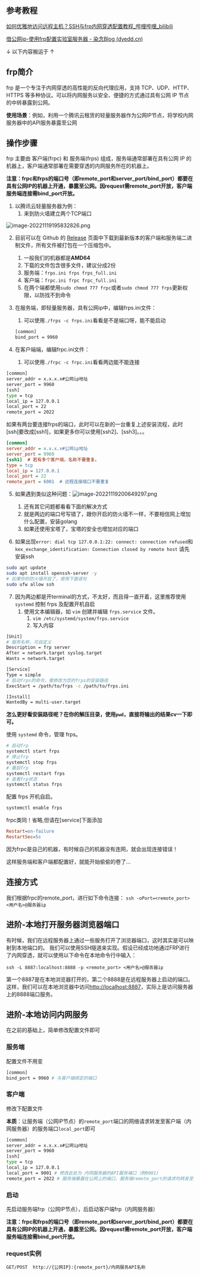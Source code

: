 ## **参考教程**

[如何优雅地访问远程主机？SSH与frp内网穿透配置教程_哔哩哔哩_bilibili](https://www.bilibili.com/video/BV13L411w7XU/?spm_id_from=333.337.search-card.all.click&vd_source=10527fd74695c7dd4ae2589a62aa5f89)

[借公网ip-使用frp配置实验室服务器 - 染念Blog (dyedd.cn)](https://dyedd.cn/894.html)

↓ 以下内容搬运于 ↑

## frp简介

frp 是一个专注于内网穿透的高性能的反向代理应用，支持 TCP、UDP、HTTP、HTTPS 等多种协议。可以将内网服务以安全、便捷的方式通过具有公网 IP 节点的中转暴露到公网。

**使用场景**：例如，利用一个腾讯云租赁的轻量服务器作为公网IP节点，将学校内网服务器中的API服务暴露至公网

## 操作步骤

frp 主要由 客户端(frpc) 和 服务端(frps) 组成，服务端通常部署在具有公网 IP 的机器上，客户端通常部署在需要穿透的内网服务所在的机器上。

**注意：frpc和frps的端口号（即remote_port和server_port/bind_port）都要在具有公网IP的机器上开通，暴露至公网。因request需remote_port开放，客户端服务端连接需bind_port开放。**

1. 以腾讯云轻量服务器为例：
   1. 来到防火墙建立两个TCP端口

![image-20221119195832826.png](https://dyedd.cn/usr/uploads/2022/11/2105166807.png)

2. 目前可以在 Github 的 [Release](https://github.com/fatedier/frp/releases) 页面中下载到最新版本的客户端和服务端二进制文件，所有文件被打包在一个压缩包中。
   1. 一般我们的机器都是**AMD64**
   2. 下载的文件包含很多文件，建议分成2份
   3. 服务端：`frps.ini frps frps_full.ini`
   4. 客户端：`frpc.ini frpc frpc_full.ini`
   5. 在两个端都使用`sudo chmod 777 frpc`或者`sudo chmod 777 frps`更新权限，以防找不到命令

3. 在服务端，即轻量服务器，具有公网ip中，编辑frps.ini文件：
   1. 可以使用`./frps -c frps.ini`看看是不是端口呀，能不能启动

   ```bash
   [common]
   bind_port = 9960
   ```

4. 在客户端端，编辑frpc.ini文件：
   
   1. 可以使用`./frpc -c frpc.ini`看看两边能不能连接

```bash
[common]
server_addr = x.x.x.x#公网ip地址
server_port = 9960
[ssh]
type = tcp
local_ip = 127.0.0.1
local_port = 22
remote_port = 2022
```

如果有两台要连接frps的端口，此时可以在新的一台重复上述安装流程，此时[ssh]要改成[ssh1]，如果更多你可以使用[ssh2]、[ssh3]。。。

```ini
[common]
server_addr = x.x.x.x#公网ip地址
server_port = 9960
[ssh1]  # 若有多个客户端，名称不要重复。
type = tcp
local_ip = 127.0.0.1
local_port = 22
remote_port = 6001  # 远程连接端口不要重复
```

5. 如果遇到类似这种问题：![image-20221119200649297.png](https://dyedd.cn/usr/uploads/2022/11/3773766645.png)
   1. 还有其它问题都看看下面的解决方式
   2. 就是两边的端口号写错了，跟你开启的防火墙不一样，不要相信网上增加什么配置，安装golang
   3. 如果还使用宝塔了，宝塔的安全也增加对应的端口

6. 如果出现`error: dial tcp 127.0.0.1:22: connect: connection refused`和`kex_exchange_identification: Connection closed by remote host`
   请先安装ssh

```bash
sudo apt update
sudo apt install openssh-server -y
# 如果你的防火墙开启了，使用下面语句
sudo ufw allow ssh
```

7. 因为两边都是开terminal的方式，不太好，而且得一直开着，这里推荐使用 `systemd` 控制 frps 及配置开机自启
   1. 使用文本编辑器，如 `vim` 创建并编辑 `frps.service` 文件。
      1. `vim /etc/systemd/system/frps.service`
      2. 写入内容

```bash
[Unit]
# 服务名称，可自定义
Description = frp server
After = network.target syslog.target
Wants = network.target

[Service]
Type = simple
# 启动frps的命令，需修改为您的frps的安装路径
ExecStart = /path/to/frps -c /path/to/frps.ini

[Install]
WantedBy = multi-user.target
```

**怎么更好看安装路径呢？在你的解压目录，使用`pwd`，直接将输出的结果cv一下即可。**

使用 `systemd` 命令，管理 frps。

```bash
# 启动frp
systemctl start frps
# 停止frp
systemctl stop frps
# 重启frp
systemctl restart frps
# 查看frp状态
systemctl status frps
```

配置 frps 开机自启。

```bash
systemctl enable frps
```

frpc类同！省略,但请在[service]下面添加

```ini
Restart=on-failure
RestartSec=5s
```

因为frpc是自己的机器，有时候自己的机器没有连网，就会出现连接错误！

这样服务端和客户端都配置好，就能开始偷偷的卷了...

## 连接方式

我们根据frpc的remote_port，进行如下命令连接：
`ssh -oPort=<remote_port> <用户名>@服务器ip`

## 进阶-本地打开服务器浏览器端口

有时候，我们在远程服务器上通过一些服务打开了浏览器端口，这时其实是可以映射到本地端口的。
我们可以使用SSH隧道来实现。假设已经成功地通过FRP进行了内网穿透，就可以使用以下命令在本地命令行中输入：

```
ssh -L 8887:localhost:8888 -p <remote_port> <用户名>@服务器ip
```

第一个8887是在本地浏览器打开的，第二个8888是在远程服务器上启动的端口。
这样，我们可以在本地浏览器中访问[http://localhost:8887](http://localhost:8887/)，实际上是访问服务器上的8888端口服务。

## 进阶-本地访问内网服务

在之前的基础上，简单修改配置文件即可

### **服务端**

配置文件不用变

```bash
[common]
bind_port = 9960 # 与客户端绑定的端口
```

### **客户端**

修改下配置文件

**本质**：让服务端（公网IP节点）的`remote_port`端口的网络请求转发至客户端（内网服务器）的服务端口`local_port`即可

```bash
[common]
server_addr = x.x.x.x#公网ip地址
server_port = 9960
[ssh]
type = tcp
local_ip = 127.0.0.1
local_port = 9001 # 修改此处为 内网服务器的API服务端口（例9001)
remote_port = 2022 # 服务端暴露在公网上的端口，服务端remote_port的请求均转发至客户端的local_port
```

### **启动**

先启动服务端frp（公网IP节点），后启动客户端frp（内网服务器）

**注意：frpc和frps的端口号（即remote_port和server_port/bind_port）都要在具有公网IP的机器上开通，暴露至公网。因request需remote_port开放，客户端服务端连接需bind_port开放。**

### **request实例**

`GET/POST  http://{公网IP}:{remote_port}/内网服务API名称`

